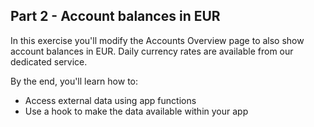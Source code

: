 ## Part 2 - Account balances in EUR

In this exercise you'll modify the Accounts Overview page to also show account balances in EUR. Daily currency rates are available from our dedicated service.

By the end, you'll learn how to:
- Access external data using app functions
- Use a hook to make the data available within your app